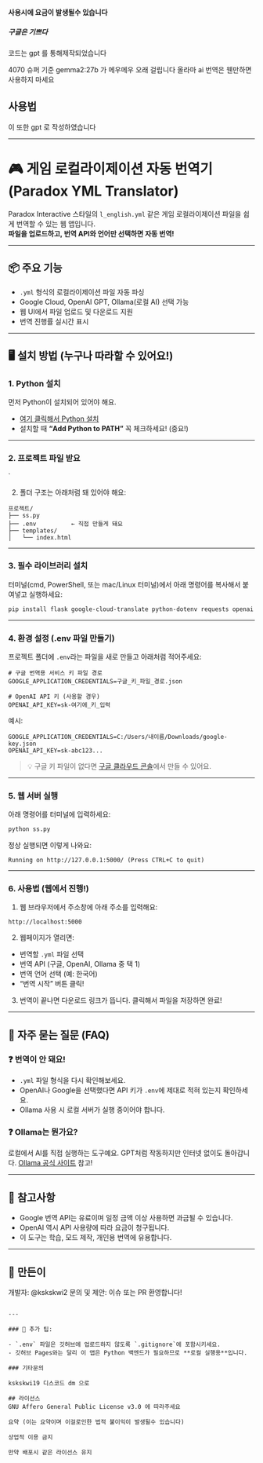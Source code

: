 **사용시에 요금이 발생될수 있습니다**
##### ___구글은 기쁘다___

코드는 gpt 를 통해제작되었습니다

4070 슈퍼 기준 gemma2:27b 가 메우메우 오래 걸립니다 올라마 ai 번역은 웬만하면 사용하지 마세요

## 사용법
이 또한 gpt 로 작성하였습니다

---


# 🎮 게임 로컬라이제이션 자동 번역기 (Paradox YML Translator)

Paradox Interactive 스타일의 `l_english.yml` 같은 게임 로컬라이제이션 파일을 쉽게 번역할 수 있는 웹 앱입니다.  
**파일을 업로드하고, 번역 API와 언어만 선택하면 자동 번역!**

---

## 📦 주요 기능

- `.yml` 형식의 로컬라이제이션 파일 자동 파싱
- Google Cloud, OpenAI GPT, Ollama(로컬 AI) 선택 가능
- 웹 UI에서 파일 업로드 및 다운로드 지원
- 번역 진행률 실시간 표시

---

## 🖥️ 설치 방법 (누구나 따라할 수 있어요!)

### 1. Python 설치

먼저 Python이 설치되어 있어야 해요.

- [여기 클릭해서 Python 설치](https://www.python.org/downloads/)  
- 설치할 때 **“Add Python to PATH”** 꼭 체크하세요! (중요!)

---

### 2. 프로젝트 파일 받요
`

2. 폴더 구조는 아래처럼 돼 있어야 해요:

```
프로젝트/
├── ss.py
├── .env          ← 직접 만들게 돼요
├── templates/
│   └── index.html
```

---

### 3. 필수 라이브러리 설치

터미널(cmd, PowerShell, 또는 mac/Linux 터미널)에서 아래 명령어를 복사해서 붙여넣고 실행하세요:

```bash
pip install flask google-cloud-translate python-dotenv requests openai
```

---

### 4. 환경 설정 (.env 파일 만들기)

프로젝트 폴더에 `.env`라는 파일을 새로 만들고 아래처럼 적어주세요:

```
# 구글 번역용 서비스 키 파일 경로
GOOGLE_APPLICATION_CREDENTIALS=구글_키_파일_경로.json

# OpenAI API 키 (사용할 경우)
OPENAI_API_KEY=sk-여기에_키_입력
```

예시:

```
GOOGLE_APPLICATION_CREDENTIALS=C:/Users/내이름/Downloads/google-key.json
OPENAI_API_KEY=sk-abc123...
```

> 💡 구글 키 파일이 없다면 [구글 클라우드 콘솔](https://console.cloud.google.com/)에서 만들 수 있어요.

---

### 5. 웹 서버 실행

아래 명령어를 터미널에 입력하세요:

```bash
python ss.py
```

정상 실행되면 이렇게 나와요:

```
Running on http://127.0.0.1:5000/ (Press CTRL+C to quit)
```

---

### 6. 사용법 (웹에서 진행!)

1. 웹 브라우저에서 주소창에 아래 주소를 입력해요:

```
http://localhost:5000
```

2. 웹페이지가 열리면:

- 번역할 `.yml` 파일 선택
- 번역 API (구글, OpenAI, Ollama 중 택 1)
- 번역 언어 선택 (예: 한국어)
- “번역 시작” 버튼 클릭!

3. 번역이 끝나면 다운로드 링크가 뜹니다. 클릭해서 파일을 저장하면 완료!

---

## 🧠 자주 묻는 질문 (FAQ)

### ❓ 번역이 안 돼요!
- `.yml` 파일 형식을 다시 확인해보세요.
- OpenAI나 Google을 선택했다면 API 키가 `.env`에 제대로 적혀 있는지 확인하세요.
- Ollama 사용 시 로컬 서버가 실행 중이어야 합니다.

### ❓ Ollama는 뭔가요?
로컬에서 AI를 직접 실행하는 도구예요. GPT처럼 작동하지만 인터넷 없이도 돌아갑니다. [Ollama 공식 사이트](https://ollama.com) 참고!

---

## 📌 참고사항

- Google 번역 API는 유료이며 일정 금액 이상 사용하면 과금될 수 있습니다.
- OpenAI 역시 API 사용량에 따라 요금이 청구됩니다.
- 이 도구는 학습, 모드 제작, 개인용 번역에 유용합니다.

---

## 🙏 만든이

개발자: @kskskwi2
문의 및 제안: 이슈 또는 PR 환영합니다!
```

---

### 📝 추가 팁:

- `.env` 파일은 깃허브에 업로드하지 않도록 `.gitignore`에 포함시키세요.
- 깃허브 Pages와는 달리 이 앱은 Python 백엔드가 필요하므로 **로컬 실행용**입니다.

### 기타문의

kskskwi19 디스코드 dm 으로

## 라이선스
GNU Affero General Public License v3.0 에 따라주세요

요약 (이는 요약이며 이걸로인한 법적 불이익이 발생될수 있습니다)

상업적 이용 금지

만약 배포시 같은 라이선스 유지

